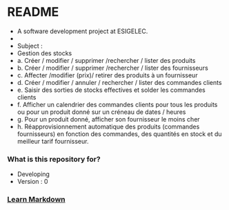 # README #

* A software development project at ESIGELEC.
* 
* Subject : 
* Gestion des stocks
* a. Créer / modifier / supprimer /rechercher / lister des produits
* b. Créer / modifier / supprimer /rechercher / lister des fournisseurs
* c. Affecter /modifier (prix)/ retirer des produits à un fournisseur
* d. Créer / modifier / annuler / rechercher / lister des commandes clients
* e. Saisir des sorties de stocks effectives et solder les commandes clients
* f. Afficher un calendrier des commandes clients pour tous les produits ou pour un produit donné sur un créneau de dates / heures
* g. Pour un produit donné, afficher son fournisseur le moins cher
* h. Réapprovisionnement automatique des produits (commandes fournisseurs) en fonction des commandes, des quantités en stock et du meilleur tarif fournisseur.

### What is this repository for? ###

* Developing
* Version : 0

### [Learn Markdown](https://bitbucket.org/tutorials/markdowndemo) ###